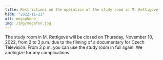 ```yaml
---
title: Restrictions on the operation of the study room in M. Rettigové 4
hide: "2022-11-11"
alt: megaphone
img: /img/megafon.jpg
---
```


The study room in M. Rettigové will be closed on Thursday, November 10, 2022,
from 2 to 3 p.m. due to the filming of a documentary for Czech Television. From
3 p.m. you can use the study room in full again. We apologize for any
complications.
